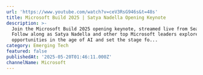 ```yaml
---
url: 'https://www.youtube.com/watch?v=ceV3RsG946s&t=48s'
title: Microsoft Build 2025 | Satya Nadella Opening Keynote
description: >-
  Join the Microsoft Build 2025 opening keynote, streamed live from Seattle.
  Follow along as Satya Nadella and other top Microsoft leaders explore new
  opportunities in the age of AI and set the stage fo...
category: Emerging Tech
featured: false
publishedAt: '2025-05-20T01:46:11.000Z'
channelName: Microsoft
---
```


